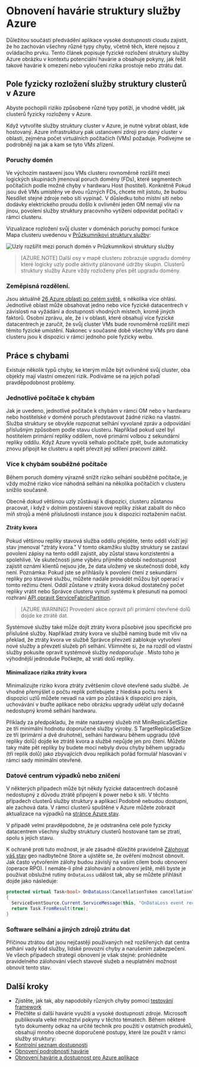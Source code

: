 <properties
   pageTitle="Obnovení havárie Azure služby struktury | Microsoft Azure"
   description="Azure struktury služby nabízí možnosti nutné zabývat se všemi typy havárie. Tento článek popisuje typy havárie, které se mohou vyskytnout a jak zacházet s nimi."
   services="service-fabric"
   documentationCenter=".net"
   authors="seanmck"
   manager="timlt"
   editor=""/>

<tags
   ms.service="service-fabric"
   ms.devlang="dotNet"
   ms.topic="article"
   ms.tgt_pltfrm="NA"
   ms.workload="NA"
   ms.date="08/10/2016"
   ms.author="seanmck"/>

# <a name="disaster-recovery-in-azure-service-fabric"></a>Obnovení havárie struktury služby Azure

Důležitou součástí předvádění aplikace vysoké dostupnosti cloudu zajistit, že ho zachován všechny různé typy chyby, včetně těch, které nejsou z ovládacího prvku. Tento článek popisuje fyzické rozložení struktury služby Azure obrázku v kontextu potenciální havárie a obsahuje pokyny, jak řešit takové havárie k omezení nebo vyloučení rizika prostoje nebo ztrátu dat.

## <a name="physical-layout-of-service-fabric-clusters-in-azure"></a>Pole fyzicky rozložení služby struktury clusterů v Azure

Abyste pochopili riziko způsobené různé typy potíží, je vhodné vědět, jak clusterů fyzicky rozloženy v Azure.

Když vytvoříte služby struktury cluster v Azure, je nutné vybrat oblast, kde hostovaný. Azure infrastruktury pak ustanovení zdroji pro daný cluster v oblasti, zejména počet virtuálních počítačích (VMs) požaduje. Podívejme se podrobněji na jak a kam se tyto VMs zřízení.

### <a name="fault-domains"></a>Poruchy domén

Ve výchozím nastavení jsou VMs clusteru rovnoměrně rozšířit mezi logických skupinách jmenoval poruch domény (FDs), které segmentech počítačích podle možné chyby v hardwaru Host (hostitel). Konkrétně Pokud jsou dvě VMs umístěny ve dvou různých FDs, chcete mít jistotu, že budou Nesdílet stejné zdroje nebo síti vypínač. V důsledku toho místní síti nebo dodávky elektrického proudu došlo k ovlivnění jeden OM nemají vliv na jinou, povolení služby struktury pracovního vytížení odpovídat počítači v rámci clusteru.

Vizualizace rozložení svůj cluster v doménách poruchy pomocí funkce Mapa clusteru uvedenou v [Průzkumníkovi struktury služby](service-fabric-visualizing-your-cluster.md):

![Uzly rozšířit mezi poruch domén v Průzkumníkovi struktury služby][sfx-cluster-map]

>[AZURE.NOTE] Další osy v mapě clusteru zobrazuje upgradu domény které logicky uzly podle aktivity plánované údržby skupin. Clusterů struktury služby Azure vždy rozloženy přes pět upgradu domény.

### <a name="geographic-distribution"></a>Zeměpisná rozdělení.

Jsou aktuálně [26 Azure oblasti po celém světě][azure-regions], s několika více ohlásí. Jednotlivé oblast může obsahovat jedno nebo více fyzické datacentrech v závislosti na vyžádání a dostupnosti vhodných místech, kromě jiných faktorů. Osobní zprávu, ale, že i v oblasti, které obsahují více fyzické datacentrech je zaručit, že svůj cluster VMs bude rovnoměrně rozšířit mezi těmito fyzické umístění. Nakonec v současné době všechny VMs pro dané clusteru jsou k dispozici v rámci jednoho pole fyzicky webu.

## <a name="dealing-with-failures"></a>Práce s chybami

Existuje několik typů chyby, ke kterým může být ovlivněné svůj cluster, oba objekty mají vlastní omezení rizik. Podíváme se na jejich pořadí pravděpodobnost problémy.

### <a name="individual-machine-failures"></a>Jednotlivé počítače k chybám

Jak je uvedeno, jednotlivé počítače k chybám v rámci OM nebo v hardwaru nebo hostitelské v doméně poruch představovat žádné riziko na vlastní. Služba struktury se obvykle rozpoznat selhání vyvolané zpráv a odpovídání příslušným způsobem podle stavu clusteru. Například pokud uzel byl hostitelem primární repliky oddílem, nové primární volbou z sekundární repliky oddílu. Když Azure vyvolá selhalo počítače zpět, bude automaticky znovu připojit ke clusteru a opět převzít její sdílení pracovní zátěž.

### <a name="multiple-concurrent-machine-failures"></a>Více k chybám souběžné počítače

Během poruch domény výrazně snížit riziko selhání souběžné počítače, je vždy možné riziko více náhodná selhání na několika počítačích v clusteru snížilo současně.

Obecně dokud většinou uzly zůstávají k dispozici, clusteru zůstanou pracovat, i když v dolním postavení stavové repliky získat zabalit do něco míň strojů a méně příslušnosti instance jsou k dispozici roztažením načíst.

#### <a name="quorum-loss"></a>Ztráty kvora

Pokud většinou repliky stavová služba oddílu přejděte, tento oddíl vloží její stav jmenoval "ztráty kvora." V tomto okamžiku služby struktury se zastaví povolení zápisy na tento oddíl zajistit, aby zůstal stavu konzistentní a spolehlivé. Ve skutečnosti jsme výběru přijměte období nedostupnost zajistit oznámí klientů nejsou jde, že data uložený ve skutečnosti době, kdy není. Poznámka: Pokud jste se přihlásily k povolení čtení z sekundární repliky pro stavové službu, můžete nadále provádět můžou být operací v tomto režimu čtení. Oddíl zůstane v ztráty kvora dokud dostatečný počet repliky vrátit nebo Správce clusteru vynutí systému k přesunutí na pomocí rozhraní [API opravit ServiceFabricPartition][repair-partition-ps].

>[AZURE.WARNING] Provedení akce opravit při primární otevřené dolů dojde ke ztrátě dat.

Systémové služby také může dojít ztráty kvora působivé jsou specifické pro příslušné služby. Například ztráty kvora ve službě naming bude mít vliv na překlad, že ztráty kvora ve službě Správce převzetí zablokuje vytvoření nové služby a převzetí služeb při selhání. Všimněte si, že na rozdíl od vlastní služby pokusíte opravit systémové služby *nedoporučuje* . Místo toho je výhodnější jednoduše Počkejte, až vrátí dolů repliky.

#### <a name="minimizing-the-risk-of-quorum-loss"></a>Minimalizace rizika ztráty kvora

Minimalizujte riziko kvora ztráty zvětšením cílové otevřené sadu službě. Je vhodné přemýšlet o počtu replik potřebujete z hlediska počtu není k dispozici uzlů můžete nevadí na vám po zůstává k dispozici pro zápis, uchovávání v buďte aplikace nebo obrázku upgrady udělat uzly dočasně nedostupný kromě selhání hardwaru.

Příklady za předpokladu, že máte nastavený služeb mít MinReplicaSetSize ze tří minimální hodnotu doporučené služby výroby. S TargetReplicaSetSize ze tří (primární a dvě druhotné), selhání hardwaru během upgradu (dvě repliky dolů) dojde ke ztrátě kvora a službě nepůjde jen pro čtení. Můžete taky máte pět repliky by budete moci nebyly dvou chyby během upgradu (tři replik dolů) jako zbývajících dvou replikách pořád formulář hlasování v rámci sady minimální otevřené.

### <a name="data-center-outages-or-destruction"></a>Datové centrum výpadků nebo zničení

V některých případech může být někdy fyzické datacentrech dočasně nedostupný z důvodu ztrátě připojení k power nebo k síti. V těchto případech clusterů služby struktury a aplikací Podobně nebudou dostupní, ale zachová data. V rámci clusterů spuštěné v Azure můžete zobrazit aktualizace na výpadků na [stránce Azure stav][azure-status-dashboard].

V případě velmi pravděpodobné, že je odstraněna celé pole fyzicky datacentrem všechny služby struktury clusterů hostované tam se ztratí, spolu s jejich stavu.

K ochraně proti tuto možnost, je ale zásadně důležité pravidelně [Zálohovat váš stav](service-fabric-reliable-services-backup-restore.md) geo nadbytečné Store a ujistěte se, že ověření možnost obnovit. Jak často vytvořením zálohy budou závislý na vaším cílem bodu obnovení (operace RPO). I nemáte-li plně zálohování a obnovení ještě, měli byste je používat obslužné rutiny `OnDataLoss` událost tak, aby se můžete přihlásit dojde jako následuje:

```c#
protected virtual Task<bool> OnDataLoss(CancellationToken cancellationToken)
{
  ServiceEventSource.Current.ServiceMessage(this, "OnDataLoss event received.");
  return Task.FromResult(true);
}
```


### <a name="software-failures-and-other-sources-of-data-loss"></a>Software selhání a jiných zdrojů ztrátu dat

Příčinou ztrátou dat jsou nejčastěji používaných než rozšířených dat centra selhání vady kód služby, lidské provozní chyby a narušením zabezpečení. Ve všech případech strategii obnovení je však stejné: prohlédněte pravidelného zálohování všech stavové služeb a neuplatnění možnost obnovit tento stav.

## <a name="next-steps"></a>Další kroky

- Zjistěte, jak tak, aby napodobily různých chyby pomocí [testování framework](service-fabric-testability-overview.md)
- Přečtěte si další havárie využití a vysoké dostupnosti zdroje. Microsoft publikovala velké množství pokyny v těchto tématech. Během některé tyto dokumenty odkaz na určité technik pro použití v ostatních produktů, obsahují mnoho obecné doporučené postupy, které lze použít v rámci služby struktury:
 - [Kontrolní seznam dostupnosti](../best-practices-availability-checklist.md)
 - [Obnovení podrobností havárie](../sql-database/sql-database-disaster-recovery-drills.md)
 - [Obnovení havárie a dostupnost pro Azure aplikace][dr-ha-guide]


<!-- External links -->

[repair-partition-ps]: https://msdn.microsoft.com/library/mt163522.aspx
[azure-status-dashboard]:https://azure.microsoft.com/status/
[azure-regions]: https://azure.microsoft.com/regions/
[dr-ha-guide]: https://msdn.microsoft.com/library/azure/dn251004.aspx


<!-- Images -->

[sfx-cluster-map]: ./media/service-fabric-disaster-recovery/sfx-clustermap.png
